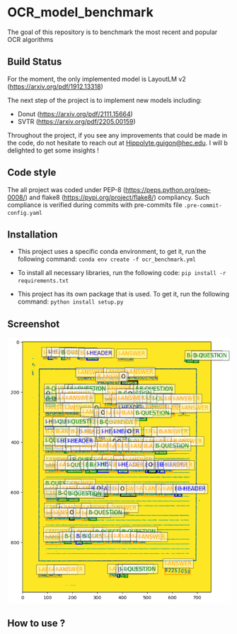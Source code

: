# OCR_model_benchmark
The goal of this repository is to benchmark the most recent and popular OCR algorithms 

## Build Status

For the moment, the only implemented model is LayoutLM v2 (https://arxiv.org/pdf/1912.13318)

The next step of the project is to implement new models including:

* Donut (https://arxiv.org/pdf/2111.15664)
* SVTR (https://arxiv.org/pdf/2205.00159)

Throughout the project, if you see any improvements that could be made in the code, do not hesitate to reach out at
Hippolyte.guigon@hec.edu. I will b delighted to get some insights !

## Code style

The all project was coded under PEP-8 (https://peps.python.org/pep-0008/) and flake8 (https://pypi.org/project/flake8/) compliancy. Such compliance is verified during commits with pre-commits file ```.pre-commit-config.yaml```

## Installation

* This project uses a specific conda environment, to get it, run the following command: ```conda env create -f ocr_benchmark.yml```

* To install all necessary libraries, run the following code: ```pip install -r requirements.txt```

* This project has its own package that is used. To get it, run the following command: ```python install setup.py```

## Screenshot

![alt text](https://github.com/HippolyteGuigon/OCR_model_benchmark/blob/main/ressources/FUNSDpng.png)


## How to use ?
